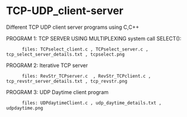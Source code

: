 # TCP-UDP_client-server
Different TCP UDP client server programs using C,C++


PROGRAM 1: TCP SERVER USING MULTIPLEXING system call SELECT():

          files: TCPselect_client.c , TCPselect_server.c , tcp_select_server_details.txt , tcpselect.png
          
PROGRAM 2: Iterative TCP server 

          files: RevStr_TCPserver.c  , RevStr_TCPclient.c , tcp_revstr_server_details.txt , tcp_revstr.png
          
PROGRAM 3: UDP Daytime client program

          files: UDPdaytimeClient.c , udp_daytime_details.txt , udpdaytime.png
